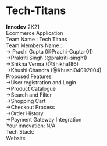 # Tech-Titans <br>
<b>Innodev</b> 2K21 <br>
Ecommerce Application <br>
Team Name : Tech Titans <br>
Team Members Name :  <br>
-> Prachi Gupta (@Prachi-Gupta-01)<br>
->Prakriti Singh  (@prakriti-singh1)     <br>
->Shikha Verma (@Shikha186)<br>
->Khushi Chandra (@Khushi04092004) <br>
Proposed Features  <br>
->User registration and Login. <br>
->Product Catalogue <br>
->Search and Filter <br>
->Shopping Cart <br>
->Checkout Process <br>
->Order History <br>
->Payment Gateway Integration <br>
Your innovation: N/A <br>
Tech Stack:  <br>
Website
